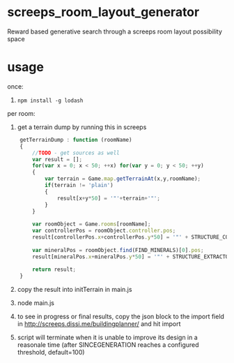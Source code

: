 # screeps_room_layout_generator
Reward based generative search through a screeps room layout possibility space

# usage

once:

1. `npm install -g lodash`

per room:

1. get a terrain dump by running this in screeps

```javascript
    getTerrainDump : function (roomName)
    {
        //TODO - get sources as well
        var result = [];
        for(var x = 0; x < 50; ++x) for(var y = 0; y < 50; ++y)
        {
            var terrain = Game.map.getTerrainAt(x,y,roomName);
            if(terrain != 'plain')
            {
                result[x+y*50] = '"'+terrain+'"';
            }
        }
        
        var roomObject = Game.rooms[roomName];
        var controllerPos = roomObject.controller.pos;
        result[controllerPos.x+controllerPos.y*50] = '"' + STRUCTURE_CONTROLLER + '"';
        
        var mineralPos = roomObject.find(FIND_MINERALS)[0].pos;
        result[mineralPos.x+mineralPos.y*50] = '"' + STRUCTURE_EXTRACTOR + '"';
        
        return result;
    }
```
    
2. copy the result into initTerrain in main.js

3. node main.js

4. to see in progress or final results, copy the json block to the import field in http://screeps.dissi.me/buildingplanner/ and hit import

5. script will terminate when it is unable to improve its design in a reasonale time (after SINCEGENERATION reaches a configured threshold, default=100)
